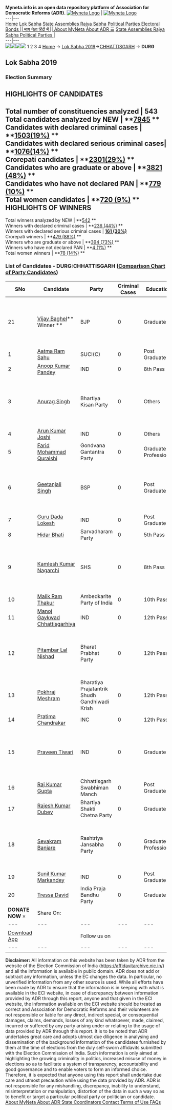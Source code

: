 **Myneta.info is an open data repository platform of Association for Democratic Reforms (ADR).**
[![Myneta Logo](https://www.myneta.info/lib/img/myneta-logo.png)](https://www.myneta.info/) | [![Myneta Logo](https://www.myneta.info/lib/img/adr-logo.png)](https://adrindia.org)  
---|---  
[Home](https://www.myneta.info/) [Lok Sabha](https://www.myneta.info/#ls "Lok Sabha") [ State Assemblies ](https://www.myneta.info/#sa "State Assemblies") [Rajya Sabha](https://www.myneta.info/#rs "Rajya Sabha") [Political Parties ](https://www.myneta.info/party "Political Parties") [ Electoral Bonds ](https://www.myneta.info/electoral_bonds "Electoral Bonds") [ || माय नेता हिंदी में || ](https://translate.google.co.in/translate?prev=hp&hl=en&js=y&u=www.myneta.info&sl=en&tl=hi&history_state0=) [ About MyNeta ](https://adrindia.org/content/about-myneta) [ About ADR ](https://adrindia.org/about-adr/who-we-are) [☰](javascript:void\(0\))
[ State Assemblies ](https://www.myneta.info/#sa "State Assemblies") [ Rajya Sabha ](https://www.myneta.info/#rs "Rajya Sabha") [ Political Parties ](https://www.myneta.info/party "Political Parties")
|   
---|---  
![](https://www.myneta.info/lib/img/banner/banner-1.png)![](https://www.myneta.info/lib/img/banner/banner-2.png)![](https://www.myneta.info/lib/img/banner/banner-3.png)![](https://www.myneta.info/lib/img/banner/banner-4.png)
1  2  3  4 
[Home](https://www.myneta.info/) → [Lok Sabha 2019](https://www.myneta.info/LokSabha2019/)→[CHHATTISGARH](https://www.myneta.info/LokSabha2019/index.php?action=show_constituencies&state_id=59) → **DURG**
### 
## Lok Sabha 2019
###  Election Summary 
HIGHLIGHTS OF CANDIDATES  
---  
Total number of constituencies analyzed |  543   
Total candidates analyzed by NEW | **[7945](https://www.myneta.info/LokSabha2019/index.php?action=summary&subAction=candidates_analyzed&sort=candidate#summary) **  
Candidates with declared criminal cases | **[1503(19%)](https://www.myneta.info/LokSabha2019/index.php?action=summary&subAction=crime&sort=candidate#summary) **  
Candidates with declared serious criminal cases| **[1076(14%)](https://www.myneta.info/LokSabha2019/index.php?action=summary&subAction=serious_crime&sort=candidate#summary) **  
Crorepati candidates | **[2301(29%)](https://www.myneta.info/LokSabha2019/index.php?action=summary&subAction=crorepati&sort=candidate#summary) **  
Candidates who are graduate or above | **[3821 (48%)](https://www.myneta.info/LokSabha2019/index.php?action=summary&subAction=education&sort=candidate#summary) **  
Candidates who have not declared PAN | **[779 (10%)](https://www.myneta.info/LokSabha2019/index.php?action=summary&subAction=without_pan&sort=candidate#summary) **  
Total women candidates | **[720 (9%)](https://www.myneta.info/LokSabha2019/index.php?action=summary&subAction=women_candidate&sort=candidate#summary) **  
HIGHLIGHTS OF WINNERS  
---  
Total winners analyzed by NEW | **[542](https://www.myneta.info/LokSabha2019/index.php?action=summary&subAction=winner_analyzed&sort=candidate#summary) **  
Winners with declared criminal cases | **[236 (44%)](https://www.myneta.info/LokSabha2019/index.php?action=summary&subAction=winner_crime&sort=candidate#summary) **  
Winners with declared serious criminal cases | **[161 (30%)](https://www.myneta.info/LokSabha2019/index.php?action=summary&subAction=winner_serious_crime&sort=candidate#summary)**  
Crorepati winners | **[479 (88%)](https://www.myneta.info/LokSabha2019/index.php?action=summary&subAction=winner_crorepati&sort=candidate#summary) **  
Winners who are graduate or above | **[394 (73%)](https://www.myneta.info/LokSabha2019/index.php?action=summary&subAction=winner_education&sort=candidate#summary) **  
Winners who have not declared PAN | **[4 (1%)](https://www.myneta.info/LokSabha2019/index.php?action=summary&subAction=winner_without_pan&sort=candidate#summary) **  
Total women winners | **[78 (14%)](https://www.myneta.info/LokSabha2019/index.php?action=summary&subAction=winner_women&sort=candidate#summary) **  
### List of Candidates - DURG:CHHATTISGARH ([Comparison Chart of Party Candidates](https://www.myneta.info/LokSabha2019/comparisonchart.php?constituency_id=529))
SNo | Candidate| Party| Criminal Cases| Education| Age| Total Assets| Liabilities  
---|---|---|---|---|---|---|---  
21  | [Vijay Baghel](https://www.myneta.info/LokSabha2019/candidate.php?candidate_id=7474)** Winner ** | BJP | 0 | Graduate| 59 | ![](https://myneta.info/image_v2.php?myneta_folder=LokSabha2019&candidate_id=7474&col=ta) | ![](https://myneta.info/image_v2.php?myneta_folder=LokSabha2019&candidate_id=7474&col=lia)  
1  | [Aatma Ram Sahu](https://www.myneta.info/LokSabha2019/candidate.php?candidate_id=7470) | SUCI(C) | 0 | Post Graduate| 37 | Rs 48,000 ~ 48 Thou+ | Rs 0 ~   
2  | [Anoop Kumar Pandey](https://www.myneta.info/LokSabha2019/candidate.php?candidate_id=7471) | IND | 0 | 8th Pass| 30 | Rs 5,25,000 ~ 5 Lacs+ | Rs 0 ~   
3  | [Anurag Singh](https://www.myneta.info/LokSabha2019/candidate.php?candidate_id=11140) | Bhartiya Kisan Party | 0 | Others| 25 | ![](https://myneta.info/image_v2.php?myneta_folder=LokSabha2019&candidate_id=11140&col=ta) | ![](https://myneta.info/image_v2.php?myneta_folder=LokSabha2019&candidate_id=11140&col=lia)  
4  | [Arun Kumar Joshi](https://www.myneta.info/LokSabha2019/candidate.php?candidate_id=8212) | IND | 0 | Others| 49 | Rs 1,13,812 ~ 1 Lacs+ | Rs 0 ~   
5  | [Farid Mohammad Quraishi](https://www.myneta.info/LokSabha2019/candidate.php?candidate_id=11141) | Gondvana Gantantra Party | 0 | Graduate Professional| 37 | Rs 2,32,561 ~ 2 Lacs+ | Rs 0 ~   
6  | [Geetanjali Singh](https://www.myneta.info/LokSabha2019/candidate.php?candidate_id=7472) | BSP | 0 | Post Graduate| 25 | ![](https://myneta.info/image_v2.php?myneta_folder=LokSabha2019&candidate_id=7472&col=ta) | ![](https://myneta.info/image_v2.php?myneta_folder=LokSabha2019&candidate_id=7472&col=lia)  
7  | [Guru Dada Lokesh](https://www.myneta.info/LokSabha2019/candidate.php?candidate_id=11145) | IND | 0 | Post Graduate| 65 | Rs 60,05,000 ~ 60 Lacs+ | Rs 0 ~   
8  | [Hidar Bhati](https://www.myneta.info/LokSabha2019/candidate.php?candidate_id=8218) | Sarvadharam Party | 0 | 5th Pass| 52 | Rs 16,67,000 ~ 16 Lacs+ | Rs 0 ~   
9  | [Kamlesh Kumar Nagarchi](https://www.myneta.info/LokSabha2019/candidate.php?candidate_id=8214) | SHS | 0 | 8th Pass| 42 | ![](https://myneta.info/image_v2.php?myneta_folder=LokSabha2019&candidate_id=8214&col=ta) | ![](https://myneta.info/image_v2.php?myneta_folder=LokSabha2019&candidate_id=8214&col=lia)  
10  | [Malik Ram Thakur](https://www.myneta.info/LokSabha2019/candidate.php?candidate_id=7795) | Ambedkarite Party of India | 0 | 10th Pass| 57 | Rs 81,14,967 ~ 81 Lacs+ | Rs 3,50,000 ~ 3 Lacs+  
11  | [Manoj Gaykwad Chhattisgarhiya](https://www.myneta.info/LokSabha2019/candidate.php?candidate_id=11144) | IND | 0 | 12th Pass| 29 | Rs 2,500 ~ 2 Thou+ | Rs 0 ~   
12  | [Pitambar Lal Nishad](https://www.myneta.info/LokSabha2019/candidate.php?candidate_id=8215) | Bharat Prabhat Party | 0 | 12th Pass| 30 | ![](https://myneta.info/image_v2.php?myneta_folder=LokSabha2019&candidate_id=8215&col=ta) | ![](https://myneta.info/image_v2.php?myneta_folder=LokSabha2019&candidate_id=8215&col=lia)  
13  | [Pokhraj Meshram](https://www.myneta.info/LokSabha2019/candidate.php?candidate_id=8219) | Bharatiya Prajatantrik Shudh Gandhiwadi Krish | 0 | 12th Pass| 47 | Rs 1,22,923 ~ 1 Lacs+ | Rs 0 ~   
14  | [Pratima Chandrakar](https://www.myneta.info/LokSabha2019/candidate.php?candidate_id=7798) | INC | 0 | 12th Pass| 61 | Rs 5,46,56,426 ~ 5 Crore+ | Rs 8,78,370 ~ 8 Lacs+  
15  | [Praveen Tiwari](https://www.myneta.info/LokSabha2019/candidate.php?candidate_id=11143) | IND | 0 | Graduate| 40 | ![](https://myneta.info/image_v2.php?myneta_folder=LokSabha2019&candidate_id=11143&col=ta) | ![](https://myneta.info/image_v2.php?myneta_folder=LokSabha2019&candidate_id=11143&col=lia)  
16  | [Raj Kumar Gupta](https://www.myneta.info/LokSabha2019/candidate.php?candidate_id=7468) | Chhattisgarh Swabhiman Manch | 0 | Post Graduate| 66 | Rs 9,67,88,732 ~ 9 Crore+ | Rs 1,48,000 ~ 1 Lacs+  
17  | [Rajesh Kumar Dubey](https://www.myneta.info/LokSabha2019/candidate.php?candidate_id=8217) | Bhartiya Shakti Chetna Party | 0 | Graduate| 49 | Rs 93,25,683 ~ 93 Lacs+ | Rs 29,00,000 ~ 29 Lacs+  
18  | [Sevakram Banjare](https://www.myneta.info/LokSabha2019/candidate.php?candidate_id=11142) | Rashtriya Jansabha Party | 0 | Graduate Professional| 61 | ![](https://myneta.info/image_v2.php?myneta_folder=LokSabha2019&candidate_id=11142&col=ta) | ![](https://myneta.info/image_v2.php?myneta_folder=LokSabha2019&candidate_id=11142&col=lia)  
19  | [Sunil Kumar Markandey](https://www.myneta.info/LokSabha2019/candidate.php?candidate_id=11146) | IND | 0 | Post Graduate| 35 | Rs 3,92,100 ~ 3 Lacs+ | Rs 69,000 ~ 69 Thou+  
20  | [Tressa David](https://www.myneta.info/LokSabha2019/candidate.php?candidate_id=8213) | India Praja Bandhu Party | 0 | Graduate| 53 | Rs 4,30,000 ~ 4 Lacs+ | Rs 0 ~   
|  **DONATE NOW** × |  Share On:  | [](https://api.whatsapp.com/send?text=https%3A%2F%2Fmyneta.info%2Fpunjab2022%2Findex.php%3Faction%3Dshow_constituencies%26state_id%3D19) | [](https://www.facebook.com/sharer/sharer.php?u=https%3A%2F%2Fmyneta.info%2Fpunjab2022%2Findex.php%3Faction%3Dshow_constituencies%26state_id%3D19) | [](https://twitter.com/share?url=https%3A%2F%2Fmyneta.info%2Fpunjab2022%2Findex.php%3Faction%3Dshow_constituencies%26state_id%3D19)  
---|---|---|---|---  
| [ Download App ](https://play.google.com/store/apps/details?id=com.webrosoft.myneta1&pcampaignid=pcampaignidMKT-Other-global-all-co-prtnr-py-PartBadge-Mar2515-1) | [](https://play.google.com/store/apps/details?id=com.webrosoft.myneta1&pcampaignid=pcampaignidMKT-Other-global-all-co-prtnr-py-PartBadge-Mar2515-1) |  Follow us on  | [](https://www.facebook.com/adrindia.org/) | [](https://twitter.com/adrspeaks) | [](https://groups.google.com/g/national-election-watch?hl=en&pli=1) | [](https://www.instagram.com/adrspeaks/) | [](https://www.youtube.com/user/adrspeaks) | [](https://sharechat.com/profile/adrspeaks)  
---|---|---|---|---|---|---|---|---  
**Disclaimer:** All information on this website has been taken by ADR from the website of the Election Commission of India (https://affidavitarchive.nic.in/) and all the information is available in public domain. ADR does not add or subtract any information, unless the EC changes the data. In particular, no unverified information from any other source is used. While all efforts have been made by ADR to ensure that the information is in keeping with what is available in the ECI website, in case of discrepancy between information provided by ADR through this report, anyone and that given in the ECI website, the information available on the ECI website should be treated as correct and Association for Democratic Reforms and their volunteers are not responsible or liable for any direct, indirect special, or consequential damages, claims, demands, losses of any kind whatsoever, made, claimed, incurred or suffered by any party arising under or relating to the usage of data provided by ADR through this report. It is to be noted that ADR undertakes great care and adopts utmost due diligence in analysing and dissemination of the background information of the candidates furnished by them at the time of elections from the duly self-sworn affidavits submitted with the Election Commission of India. Such information is only aimed at highlighting the growing criminality in politics, increased misuse of money in elections so as to facilitate a system of transparency, accountability and good governance and to enable voters to form an informed choice. Therefore, it is expected that anyone using this report shall undertake due care and utmost precaution while using the data provided by ADR. ADR is not responsible for any mishandling, discrepancy, inability to understand, misinterpretation or manipulation, distortion of the data in such a way so as to benefit or target a particular political party or politician or candidate. 
[ About MyNeta ](https://adrindia.org/content/about-myneta) [ About ADR ](https://adrindia.org/about-adr/who-we-are) [ State Coordinators ](https://adrindia.org/about-adr/state-coordinators) [ Contact ](https://adrindia.org/contact-us) [ Terms of Use ](https://adrindia.org/content/adr-terms-use) [ FAQs ](https://adrindia.org/content/faqs)
